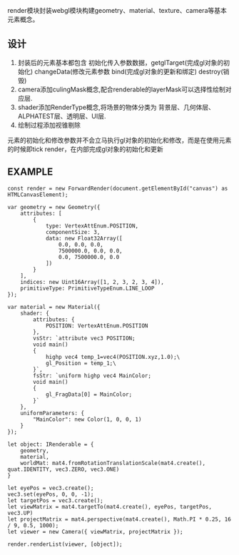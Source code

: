 
render模块封装webgl模块构建geometry、material、texture、camera等基本元素概念。

## 设计
1. 封装后的元素基本都包含 初始化传入参数数据，getglTarget(完成gl对象的初始化) changeData(修改元素参数 bind(完成gl对象的更新和绑定) destroy(销毁)
2. camera添加culingMask概念,配合renderable的layerMask可以选择性绘制对应层.
3. shader添加RenderType概念,将场景的物体分类为 背景层、几何体层、ALPHATEST层、透明层、UI层.
4. 绘制过程添加视锥剔除

元素的初始化和修改参数并不会立马执行gl对象的初始化和修改，而是在使用元素的时候即tick render，在内部完成gl对象的初始化和更新

## EXAMPLE
```
const render = new ForwardRender(document.getElementById("canvas") as HTMLCanvasElement);

var geometry = new Geometry({
    attributes: [
        {
            type: VertexAttEnum.POSITION,
            componentSize: 3,
            data: new Float32Array([
                0.0, 0.0, 0.0,
                7500000.0, 0.0, 0.0,
                0.0, 7500000.0, 0.0
            ])
        }
    ],
    indices: new Uint16Array([1, 2, 3, 2, 3, 4]),
    primitiveType: PrimitiveTypeEnum.LINE_LOOP
});

var material = new Material({
    shader: {
        attributes: {
            POSITION: VertexAttEnum.POSITION
        },
        vsStr: `attribute vec3 POSITION;
        void main()
        {
            highp vec4 temp_1=vec4(POSITION.xyz,1.0);\
            gl_Position = temp_1;\
        }`,
        fsStr: `uniform highp vec4 MainColor;
        void main()
        {
            gl_FragData[0] = MainColor;
        }`
    },
    uniformParameters: {
        "MainColor": new Color(1, 0, 0, 1)
    }
});

let object: IRenderable = {
    geometry,
    material,
    worldMat: mat4.fromRotationTranslationScale(mat4.create(), quat.IDENTITY, vec3.ZERO, vec3.ONE)
}

let eyePos = vec3.create();
vec3.set(eyePos, 0, 0, -1);
let targetPos = vec3.create();
let viewMatrix = mat4.targetTo(mat4.create(), eyePos, targetPos, vec3.UP)
let projectMatrix = mat4.perspective(mat4.create(), Math.PI * 0.25, 16 / 9, 0.5, 1000);
let viewer = new Camera({ viewMatrix, projectMatrix });

render.renderList(viewer, [object]);
```